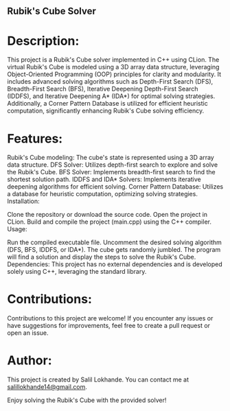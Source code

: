 ## Rubik's Cube Solver

# Description:
This project is a Rubik's Cube solver implemented in C++ using CLion. The virtual Rubik's Cube is modeled using a 3D array data structure, leveraging Object-Oriented Programming (OOP) principles for clarity and modularity. It includes advanced solving algorithms such as Depth-First Search (DFS), Breadth-First Search (BFS), Iterative Deepening Depth-First Search (IDDFS), and Iterative Deepening A* (IDA*) for optimal solving strategies. Additionally, a Corner Pattern Database is utilized for efficient heuristic computation, significantly enhancing Rubik's Cube solving efficiency.

# Features:

Rubik's Cube modeling: The cube's state is represented using a 3D array data structure.
DFS Solver: Utilizes depth-first search to explore and solve the Rubik's Cube.
BFS Solver: Implements breadth-first search to find the shortest solution path.
IDDFS and IDA* Solvers: Implements iterative deepening algorithms for efficient solving.
Corner Pattern Database: Utilizes a database for heuristic computation, optimizing solving strategies.
Installation:

Clone the repository or download the source code.
Open the project in CLion.
Build and compile the project (main.cpp) using the C++ compiler.
Usage:

Run the compiled executable file.
Uncomment the desired solving algorithm (DFS, BFS, IDDFS, or IDA*).
The cube gets randomly jumbled.
The program will find a solution and display the steps to solve the Rubik's Cube.
Dependencies:
This project has no external dependencies and is developed solely using C++, leveraging the standard library.

# Contributions:
Contributions to this project are welcome! If you encounter any issues or have suggestions for improvements, feel free to create a pull request or open an issue.

# Author:
This project is created by Salil Lokhande. You can contact me at salillokhande14@gmail.com.

Enjoy solving the Rubik's Cube with the provided solver!
